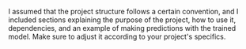 I assumed that the project structure follows a certain convention, and I included sections explaining the purpose of the project, how to use it, dependencies, and an example of making predictions with the trained model. Make sure to adjust it according to your project's specifics.
